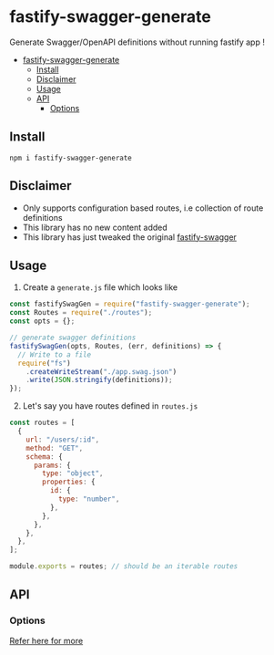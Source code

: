 # fastify-swagger-generate

Generate Swagger/OpenAPI definitions without running fastify app !

<!-- toc -->

- [fastify-swagger-generate](#fastify-swagger-generate)
  - [Install](#install)
  - [Disclaimer](#disclaimer)
  - [Usage](#usage)
  - [API](#api)
    - [Options](#options)

<!-- tocstop -->

## Install

`npm i fastify-swagger-generate`

## Disclaimer

- Only supports configuration based routes, i.e collection of route definitions
- This library has no new content added
- This library has just tweaked the original [fastify-swagger](https://github.com/fastify/fastify-swagger)

## Usage

1. Create a `generate.js` file which looks like

```javascript
const fastifySwagGen = require("fastify-swagger-generate");
const Routes = require("./routes");
const opts = {};

// generate swagger definitions
fastifySwagGen(opts, Routes, (err, definitions) => {
  // Write to a file
  require("fs")
    .createWriteStream("./app.swag.json")
    .write(JSON.stringify(definitions));
});
```

2. Let's say you have routes defined in `routes.js`

```javascript
const routes = [
  {
    url: "/users/:id",
    method: "GET",
    schema: {
      params: {
        type: "object",
        properties: {
          id: {
            type: "number",
          },
        },
      },
    },
  },
];

module.exports = routes; // should be an iterable routes
```

## API

### Options

[Refer here for more](https://github.com/fastify/fastify-swagger#register-options)
